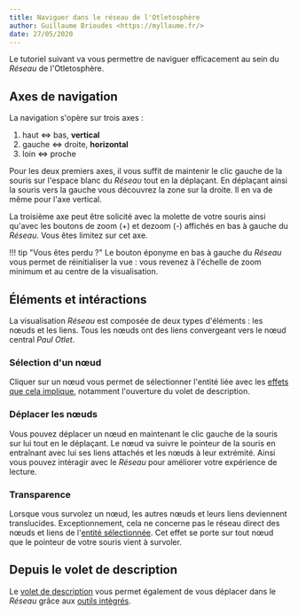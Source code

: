 ```yaml
---
title: Naviguer dans le réseau de l'Otletosphère
author: Guillaume Brioudes <https://myllaume.fr/>
date: 27/05/2020
---
```


Le tutoriel suivant va vous permettre de naviguer efficacement au sein du *Réseau* de l'Otletosphère.

## Axes de navigation

La navigation s'opère sur trois axes :

1. haut <=> bas, **vertical**
2. gauche <=> droite, **horizontal**
3. loin <=> proche

Pour les deux premiers axes, il vous suffit de maintenir le clic gauche de la souris sur l'espace blanc du *Réseau* tout en la déplaçant. En déplaçant ainsi la souris vers la gauche vous découvrez la zone sur la droite. Il en va de même pour l'axe vertical.

La troisième axe peut être solicité avec la molette de votre souris ainsi qu'avec les boutons de zoom (+) et dezoom (-) affichés en bas à gauche du *Réseau*. Vous êtes limitez sur cet axe.

!!! tip "Vous êtes perdu ?"
	Le bouton éponyme en bas à gauche du *Réseau* vous permet de réinitialiser la vue : vous revenez à l'échelle de zoom minimum et au centre de la visualisation.

## Éléments et intéractions

La visualisation *Réseau* est composée de deux types d'éléments : les nœuds et les liens. Tous les nœuds ont des liens convergeant vers le nœud central *Paul Otlet*.

### Sélection d'un nœud

Cliquer sur un nœud vous permet de sélectionner l'entité liée avec les [effets que cela implique](./selection-entites.md#effets), notamment l'ouverture du volet de description.

### Déplacer les nœuds

Vous pouvez déplacer un nœud en maintenant le clic gauche de la souris sur lui tout en le déplaçant. Le nœud va suivre le pointeur de la souris en entraînant avec lui ses liens attachés et les nœuds à leur extrémité. Ainsi vous pouvez intéragir avec le *Réseau* pour améliorer votre expérience de lecture.

### Transparence

Lorsque vous survolez un nœud, les autres nœuds et leurs liens deviennent translucides. Exceptionnement, cela ne concerne pas le réseau direct des nœuds et liens de l'[entité sélectionnée](./selection-entites.md). Cet effet se porte sur tout nœud que le pointeur de votre souris vient à survoler.

## Depuis le volet de description

Le [volet de description](./elements-interface.md) vous permet également de vous déplacer dans le *Réseau* grâce aux [outils intègrés](./elements-interface.md).